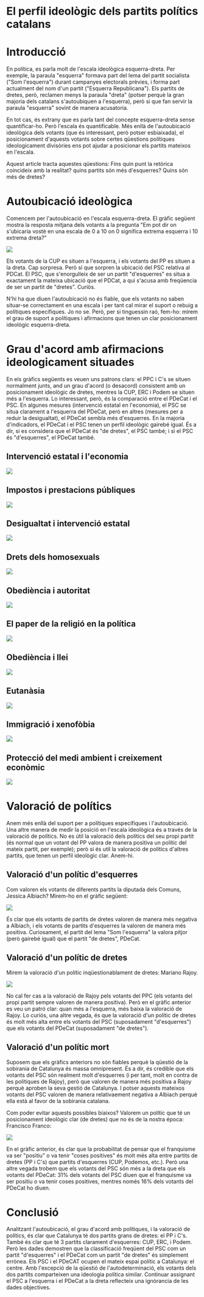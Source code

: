 El perfil ideològic dels partits polítics catalans
================

Introducció
===========

En política, es parla molt de l'escala ideològica esquerra-dreta. Per exemple, la paraula "esquerra" formava part del lema del partit socialista ("Som l'esquerra") durant campanyes electorals prèvies, i forma part actualment del nom d'un partit ("Esquerra Republicana"). Els partits de dretes, però, reclamen menys la paraula "dreta" (potser perquè la gran majoria dels catalans s'autoubiquen a l'esquerra), però si que fan servir la paraula "esquerra" sovint de manera acusatoria.

En tot cas, és extrany que es parla tant del concepte esquerra-dreta sense quantificar-ho. Però l'escala és quantificable. Més enllà de l'autoubicació ideològica dels votants (que és interessant, però potser esbiaixada), el posicionament d'aquests votants sobre certes qüestions polítiques ideologicament divisòries ens pot ajudar a posicionar els partits mateixos en l'escala.

Aquest article tracta aquestes qüestions: Fins quin punt la retòrica coincideix amb la realitat? quins partits són més d'esquerres? Quins són més de dretes?

Autoubicació ideològica
=======================

Comencem per l'autoubicació en l'escala esquerra-dreta. El gràfic següent mostra la resposta mitjana dels votants a la pregunta "Em pot dir on s'ubicaria vostè en una escala de 0 a 10 on 0 significa extrema esquerra i 10 extrema dreta?"

![](figures/unnamed-chunk-2-1.png)

Els votants de la CUP es situen a l'esquerra, i els votants del PP es situen a la dreta. Cap sorpresa. Però sí que sorpren la ubicació del PSC relativa al PDCat. El PSC, que s'enorgulleix de ser un partit "d'esquerres" es situa a exactament la mateixa ubicació que el PDCat, a qui s'acusa amb freqüencia de ser un partit de "dretes". Curiòs.

N'hi ha que diuen l'autoubicació no és fiable, que els votants no saben situar-se correctament en una escala i per tant cal mirar el suport o rebuig a polítiques específiques. Jo no se. Però, per si tinguessin raó, fem-ho: mirem el grau de suport a polítiques i afirmacions que tenen un clar posicionament ideològic esquerra-dreta.

Grau d'acord amb afirmacions ideologicament situades
====================================================

En els gràfics següents es veuen uns patrons clars: el PPC i C's se situen normalment junts, and un grau d'acord (o desacord) consistent amb un posicionament ideològic de dretes, mentres la CUP, ERC i Podem se situen més a l'esquerra. Lo interessant, però, és la comparació entre el PDeCat i el PSC. En algunes mesures (intervenció estatal en l'economia), el PSC se situa clarament a l'esquerra del PDeCat, però en altres (mesures per a reduir la desigualtat), el PDeCat sembla més d'esquerres. En la majoria d'indicadors, el PDeCat i el PSC tenen un perfil ideològic gairebé igual. És a dir, si es considera que el PDeCat és "de dretes", el PSC també; i si el PSC és "d'esquerres", el PDeCat també.

Intervenció estatal i l'economia
--------------------------------

![](figures/unnamed-chunk-3-1.png)

Impostos i prestacions públiques
--------------------------------

![](figures/unnamed-chunk-4-1.png)

Desigualtat i intervenció estatal
---------------------------------

![](figures/unnamed-chunk-5-1.png)

Drets dels homosexuals
----------------------

![](figures/unnamed-chunk-6-1.png)

Obediència i autoritat
----------------------

![](figures/unnamed-chunk-7-1.png)

El paper de la religió en la política
-------------------------------------

![](figures/unnamed-chunk-8-1.png)

Obediència i llei
-----------------

![](figures/unnamed-chunk-9-1.png)

Eutanàsia
---------

![](figures/unnamed-chunk-10-1.png)

Immigració i xenofòbia
----------------------

![](figures/unnamed-chunk-11-1.png)

Protecció del medi ambient i creixement econòmic
------------------------------------------------

![](figures/unnamed-chunk-12-1.png)

Valoració de polítics
=====================

Anem més enllà del suport per a polítiques específiques i l'autoubicació. Una altre manera de medir la posició en l'escala ideològica és a través de la valoració de polítics. No es útil la valoració dels polítics del seu propi partit (és normal que un votant del PP valora de manera positiva un polític del mateix partit, per exemple); però sí és util la valoració de polítics d'altres partits, que tenen un perfil ideològic clar. Anem-hi.

Valoració d'un polític d'esquerres
----------------------------------

Com valoren els votants de diferents partits la diputada dels Comuns, Jessica Albiach? Mirem-ho en el gràfic següent:

![](figures/unnamed-chunk-13-1.png)

És clar que els votants de partits de dretes valoren de manera més negativa a Albiach, i els votants de partits d'esquerres la valoren de manera més positiva. Curiosament, el partit del lema "Som l'esquerra" la valora pitjor (però gairebé igual) que el partit "de dretes", PDeCat.

Valoració d'un polític de dretes
--------------------------------

Mirem la valoració d'un polític inqüestionablament de dretes: Mariano Rajoy.

![](figures/unnamed-chunk-14-1.png)

No cal fer cas a la valoració de Rajoy pels votants del PPC (els votants del propi partit sempre valoren de manera positiva). Però en el gràfic anterior es veu un patró clar: quan més a l'esquerra, més baixa la valoració de Rajoy. Lo curiós, una altre vegada, és que la valoració d'un polític de dretes és molt més alta entre els votants del PSC (suposadament "d'esquerres") que els votants del PDeCat (suposadament "de dretes").

Valoració d'un polític mort
---------------------------

Suposem que els gràfics anteriors no són fiables perquè la qüestió de la sobirania de Catalunya és massa omnipresent. És a dir, és credible que els votants del PSC són realment molt d'esquerres (i per tant, molt en contra de les polítiques de Rajoy), però que valoren de manera més positiva a Rajoy perquè aproben la seva gestió de Catalunya. I potser aquests mateixos votants del PSC valoren de manera relativaement negativa a Albiach perquè ella està al favor de la sobirania catalana.

Com poder evitar aquests possibles biaixos? Valorem un polític que té un posicionament ideològic clar (de dretes) que no és de la nostra época: Francisco Franco:

![](figures/unnamed-chunk-15-1.png)

En el gràfic anterior, és clar que la probabilitat de pensar que el franquisme va ser "positiu" o va tenir "coses positives" és molt més alta entre partits de dretes (PP i C's) que partits d'esquerres (CUP, Podemos, etc.). Però una altre vegada trobem que els votants del PSC són més a la dreta que els votants del PDeCat: 31% dels votants del PSC diuen que el franquisme va ser positiu o va tenir coses positives, mentres només 16% dels votants del PDeCat ho diuen.

Conclusió
=========

Analitzant l'autoubicació, el grau d'acord amb polítiques, i la valoració de polítics, és clar que Catalunya té dos partits grans de dretes: el PP i C's. També és clar que té 3 partits clarament d'esquerres: CUP, ERC, i Podem. Però les dades demostren que la classificació freqüent del PSC com un partit "d'esquerres" i el PDeCat com un partit "de dretes" és simplement errònea. Els PSC i el PDeCAT ocupen el mateix espai polític a Catalunya: el centre. Amb l'excepció de la qüestió de l'autodeterminació, els votants dels dos partits comparteixen una ideologia política similar. Continuar assignant el PSC a l'esquerra i el PDeCat a la dreta reflecteix una ignòrancia de les dades objectives.
